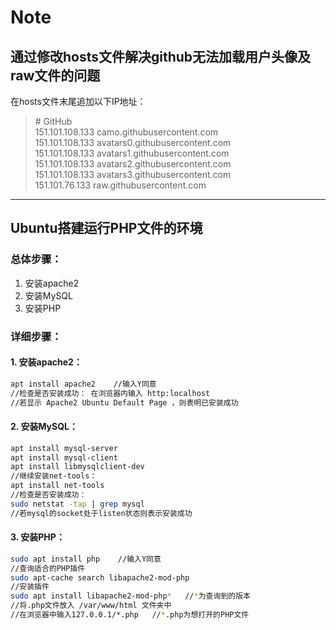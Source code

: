 # Note  
## 通过修改hosts文件解决github无法加载用户头像及raw文件的问题  
在hosts文件末尾追加以下IP地址： 
  
> \# GitHub  
151.101.108.133 camo.githubusercontent.com  
151.101.108.133 avatars0.githubusercontent.com  
151.101.108.133 avatars1.githubusercontent.com  
151.101.108.133 avatars2.githubusercontent.com  
151.101.108.133 avatars3.githubusercontent.com  
151.101.76.133 raw.githubusercontent.com  

***

## Ubuntu搭建运行PHP文件的环境
### 总体步骤：
1. 安装apache2
2. 安装MySQL
3. 安装PHP

### 详细步骤：
#### 1. 安装apache2：
``` bash
apt install apache2    //输入Y同意
//检查是否安装成功： 在浏览器内输入 http:localhost
//若显示 Apache2 Ubuntu Default Page ，则表明已安装成功
```
#### 2. 安装MySQL：
``` bash
apt install mysql-server
apt install mysql-client
apt install libmysqlclient-dev
//继续安装net-tools：
apt install net-tools
//检查是否安装成功：
sudo netstat -tap | grep mysql
//若mysql的socket处于listen状态则表示安装成功
```
#### 3. 安装PHP：
``` bash
sudo apt install php    //输入Y同意
//查询适合的PHP插件
sudo apt-cache search libapache2-mod-php 
//安装插件 
sudo apt install libapache2-mod-php*   //*为查询到的版本
//将.php文件放入 /var/www/html 文件夹中
//在浏览器中输入127.0.0.1/*.php   //*.php为想打开的PHP文件
```
